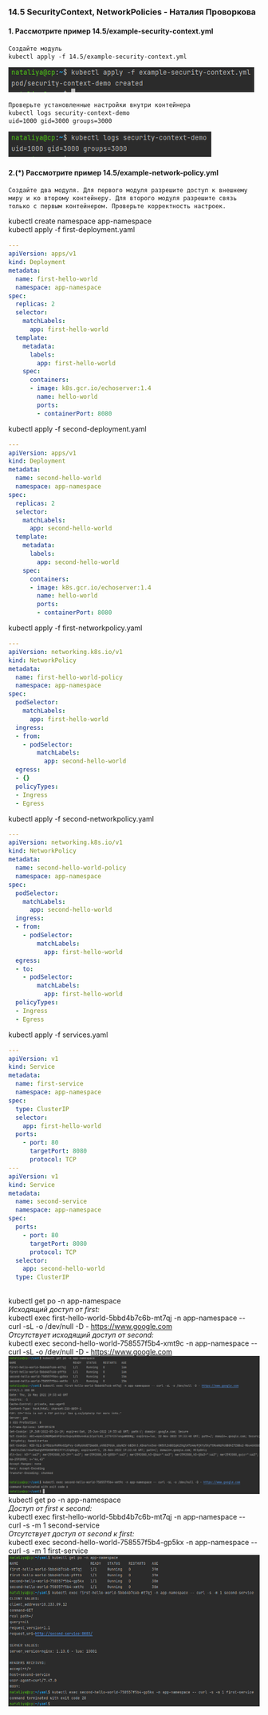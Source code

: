 ### 14.5 SecurityContext, NetworkPolicies - Наталия Проворкова
#### 1. Рассмотрите пример 14.5/example-security-context.yml
```
Создайте модуль
kubectl apply -f 14.5/example-security-context.yml
```
![apply](imgs/apply.png)
```
Проверьте установленные настройки внутри контейнера
kubectl logs security-context-demo
uid=1000 gid=3000 groups=3000
```
![logs](imgs/logs.png)
#### 2.(*) Рассмотрите пример 14.5/example-network-policy.yml
```
Создайте два модуля. Для первого модуля разрешите доступ к внешнему миру и ко второму контейнеру. Для второго модуля разрешите связь только с первым контейнером. Проверьте корректность настроек.
```
kubectl create namespace app-namespace
<br>kubectl apply -f first-deployment.yaml
```yaml
---
apiVersion: apps/v1
kind: Deployment
metadata:
  name: first-hello-world
  namespace: app-namespace
spec:
  replicas: 2
  selector:
    matchLabels:
      app: first-hello-world
  template:
    metadata:
      labels:
        app: first-hello-world
    spec:
      containers:
      - image: k8s.gcr.io/echoserver:1.4
        name: hello-world
        ports:
        - containerPort: 8080
```
kubectl apply -f second-deployment.yaml
```yaml
---
apiVersion: apps/v1
kind: Deployment
metadata:
  name: second-hello-world
  namespace: app-namespace
spec:
  replicas: 2
  selector:
    matchLabels:
      app: second-hello-world
  template:
    metadata:
      labels:
        app: second-hello-world
    spec:
      containers:
      - image: k8s.gcr.io/echoserver:1.4
        name: hello-world
        ports:
        - containerPort: 8080
```
kubectl apply -f first-networkpolicy.yaml
```yaml
---
apiVersion: networking.k8s.io/v1
kind: NetworkPolicy
metadata:
  name: first-hello-world-policy
  namespace: app-namespace
spec:
  podSelector:
    matchLabels:
      app: first-hello-world
  ingress:
  - from:
    - podSelector:
        matchLabels:
          app: second-hello-world
  egress:
  - {}
  policyTypes:
  - Ingress
  - Egress
```
kubectl apply -f second-networkpolicy.yaml
```yaml
---
apiVersion: networking.k8s.io/v1
kind: NetworkPolicy
metadata:
  name: second-hello-world-policy
  namespace: app-namespace
spec:
  podSelector:
    matchLabels:
      app: second-hello-world
  ingress:
  - from:
    - podSelector:
        matchLabels:
          app: first-hello-world
  egress:
  - to:
    - podSelector:
        matchLabels:
          app: first-hello-world
  policyTypes:
  - Ingress
  - Egress
```
kubectl apply -f services.yaml

```yaml
---
apiVersion: v1
kind: Service
metadata:
  name: first-service
  namespace: app-namespace
spec:
  type: ClusterIP
  selector:
    app: first-hello-world
  ports:
    - port: 80
      targetPort: 8080
      protocol: TCP
---
apiVersion: v1
kind: Service
metadata:
  name: second-service
  namespace: app-namespace
spec:
  ports:
    - port: 80
      targetPort: 8080
      protocol: TCP
  selector:
    app: second-hello-world
  type: ClusterIP
```
<br>kubectl get po -n app-namespace
<br>*Исходящий доступ от first:*
<br>kubectl exec first-hello-world-5bbd4b7c6b-mt7qj -n app-namespace -- curl -sL -o /dev/null -D - https://www.google.com
<br>*Отсутствует исходящий доступ от second:*
<br>kubectl exec second-hello-world-758557f5b4-xmt9c -n app-namespace -- curl -sL -o /dev/null -D - https://www.google.com
![google](imgs/google.png) 
<br>kubectl get po -n app-namespace
<br>*Доступ от first к second:*
<br>kubectl exec first-hello-world-5bbd4b7c6b-mt7qj -n app-namespace -- curl -s -m 1 second-service
<br>*Отсутствует доступ от second к first:*
<br>kubectl exec second-hello-world-758557f5b4-gp5kx -n app-namespace -- curl -s -m 1 first-service
![get-service](imgs/get-service.png) 

